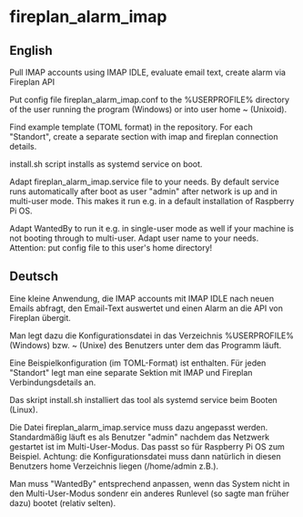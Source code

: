 # fireplan_alarm_imap

## English
Pull IMAP accounts using IMAP IDLE, evaluate email text, create alarm via Fireplan API

Put config file fireplan_alarm_imap.conf to the %USERPROFILE% directory of the user running the program (Windows) or into user home ~ (Unixoid).

Find example template (TOML format) in the repository. For each "Standort", create a separate section with imap and fireplan connection details.

install.sh script installs as systemd service on boot.

Adapt fireplan_alarm_imap.service file to your needs.
By default service runs automatically after boot as user "admin" after network is up and in multi-user mode.
This makes it run e.g. in a default installation of Raspberry Pi OS.

Adapt WantedBy to run it e.g. in single-user mode as well if your machine is not booting through to multi-user.
Adapt user name to your needs. Attention: put config file to this user's home directory!

## Deutsch
Eine kleine Anwendung, die IMAP accounts mit IMAP IDLE nach neuen Emails abfragt, den Email-Text auswertet und einen Alarm an die API von Fireplan übergit.

Man legt dazu die Konfigurationsdatei in das Verzeichnis %USERPROFILE% (Windows) bzw. ~ (Unixe) des Benutzers unter dem das Programm läuft.

Eine Beispielkonfiguration (im TOML-Format) ist enthalten. Für jeden "Standort" legt man eine separate Sektion mit IMAP und Fireplan Verbindungsdetails an.

Das skript install.sh installiert das tool als systemd service beim Booten (Linux).

Die Datei fireplan_alarm_imap.service muss dazu angepasst werden. Standardmäßig läuft es als Benutzer "admin" nachdem das Netzwerk gestartet ist im Multi-User-Modus. Das passt so für Raspberry Pi OS zum Beispiel. Achtung: die Konfigurationsdatei muss dann natürlich in diesen Benutzers home Verzeichnis liegen (/home/admin z.B.).

Man muss "WantedBy" entsprechend anpassen, wenn das System nicht in den Multi-User-Modus sondenr ein anderes Runlevel (so sagte man früher dazu) bootet (relativ selten).
